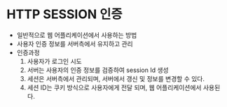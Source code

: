 # HTTP SESSION 인증
- 일반적으로 웹 어플리케이션에서 사용하는 방법
- 사용자 인증 정보를 서버측에서 유지하고 관리
- 인증과정
  1. 사용자가 로그인 시도
  2. 서버는 사용자의 인증 정보를 검증하여 session Id 생성
  3. 세션은 서버측에서 관리되며, 서버에서 갱신 및 정보를 변경할 수 있다.
  4. 세션 ID는 쿠키 방식으로 사용자에게 전달 되며, 웹 어플리케이션에서 사용된다.